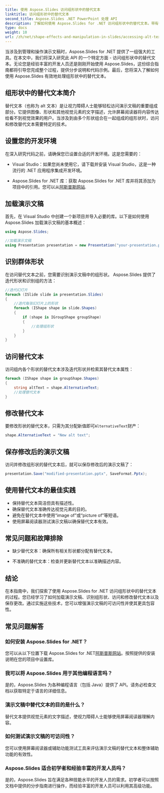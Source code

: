 ```yaml
---
title: 使用 Aspose.Slides 访问组形状中的替代文本
linktitle: 访问组形状中的替代文本
second_title: Aspose.Slides .NET PowerPoint 处理 API
description: 了解如何使用 Aspose.Slides for .NET 访问组形状中的替代文本。带有代码示例的分步指南。
type: docs
weight: 10
url: /zh/net/shape-effects-and-manipulation-in-slides/accessing-alt-text-group-shapes/
---
```


当涉及到管理和操作演示文稿时，Aspose.Slides for .NET 提供了一组强大的工具。在本文中，我们将深入研究此 API 的一个特定方面 - 访问组形状中的替代文本。无论您是经验丰富的开发人员还是刚刚开始使用 Aspose.Slides，这份综合指南都将引导您完成整个过程，提供分步说明和代码示例。最后，您将深入了解如何使用 Aspose.Slides 有效地处理组形状中的替代文本。

## 组形状中的替代文本简介

替代文本（也称为 alt 文本）是让视力障碍人士能够轻松访问演示文稿的重要组成部分。它提供图像、形状和其他视觉元素的文字描述，允许屏幕阅读器将内容传达给看不到视觉效果的用户。当涉及到由多个形状组合在一起组成的组形状时，访问和修改替代文本需要特定的技术。

## 设置您的开发环境

在深入研究代码之前，请确保您已设置合适的开发环境。这是您需要的：

- Visual Studio：如果您尚未使用它，请下载并安装 Visual Studio，这是一种流行的 .NET 应用程序集成开发环境。

-  Aspose.Slides for .NET 库：获取 Aspose.Slides for .NET 库并将其添加为项目中的引用。您可以从[阿斯普斯网站](https://reference.aspose.com/slides/net/).

## 加载演示文稿

首先，在 Visual Studio 中创建一个新项目并导入必要的库。以下是如何使用 Aspose.Slides 加载演示文稿的基本概述：

```csharp
using Aspose.Slides;

//加载演示文稿
using Presentation presentation = new Presentation("your-presentation.pptx");
```

## 识别群体形状

在访问替代文本之前，您需要识别演示文稿中的组形状。 Aspose.Slides 提供了迭代形状和识别组的方法：

```csharp
//迭代幻灯片
foreach (ISlide slide in presentation.Slides)
{
    //迭代每张幻灯片上的形状
    foreach (IShape shape in slide.Shapes)
    {
        if (shape is IGroupShape groupShape)
        {
            //处理组形状
        }
    }
}
```

## 访问替代文本

访问组内各个形状的替代文本涉及迭代形状并检索其替代文本属性：

```csharp
foreach (IShape shape in groupShape.Shapes)
{
    string altText = shape.AlternativeText;
    //处理替代文本
}
```

## 修改替代文本

要修改形状的替代文本，只需为其分配新值即可`AlternativeText`财产：

```csharp
shape.AlternativeText = "New alt text";
```

## 保存修改后的演示文稿

访问并修改组形状的替代文本后，就可以保存修改后的演示文稿了：

```csharp
presentation.Save("modified-presentation.pptx", SaveFormat.Pptx);
```

## 使用替代文本的最佳实践

- 保持替代文本简洁但具有描述性。
- 确保替代文本准确传达视觉元素的目的。
- 避免在替代文本中使用“image of”或“picture of”等短语。
- 使用屏幕阅读器测试演示文稿以确保替代文本有效。

## 常见问题和故障排除

- 缺少替代文本：确保所有相关形状都分配有替代文本。

- 不准确的替代文本：检查并更新替代文本以准确描述内容。

## 结论

在本指南中，我们探索了使用 Aspose.Slides for .NET 访问组形状中的替代文本的过程。您已经学习了如何加载演示文稿、识别组形状、访问和修改替代文本以及保存更改。通过实施这些技术，您可以增强演示文稿的可访问性并使其更具包容性。

## 常见问题解答

### 如何安装 Aspose.Slides for .NET？

您可以从以下位置下载 Aspose.Slides for .NET[阿斯普斯网站](https://reference.aspose.com/slides/net/)。按照提供的安装说明在您的项目中设置库。

### 我可以将 Aspose.Slides 用于其他编程语言吗？

是的，Aspose.Slides 为各种编程语言（包括 Java）提供了 API。请务必检查文档以获取特定于语言的详细信息。

### 演示文稿中替代文本的目的是什么？

替代文本提供视觉元素的文字描述，使视力障碍人士能够使用屏幕阅读器理解内容。

### 如何测试演示文稿的可访问性？

您可以使用屏幕阅读器或辅助功能测试工具来评估演示文稿的替代文本和整体辅助功能的有效性。

### Aspose.Slides 适合初学者和经验丰富的开发人员吗？

是的，Aspose.Slides 旨在满足各种技能水平的开发人员的需求。初学者可以按照文档中提供的分步指南进行操作，而经验丰富的开发人员可以利用其高级功能。